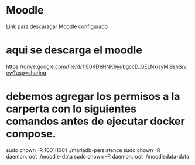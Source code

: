 # Moodle
Link para descaragar Moodle configurado
# aqui se descarga el moodle
https://drive.google.com/file/d/11E6KDeHNK6yubgccD_QELNxisyMi9shS/view?usp=sharing

# debemos agregar los permisos a la carperta con lo siguientes comandos antes de ejecutar docker compose.
sudo chown -R 1001:1001 ./mariadb-persistence
sudo chown -R daemon:root ./moodle-data
sudo chown -R daemon:root ./moodledata-data
